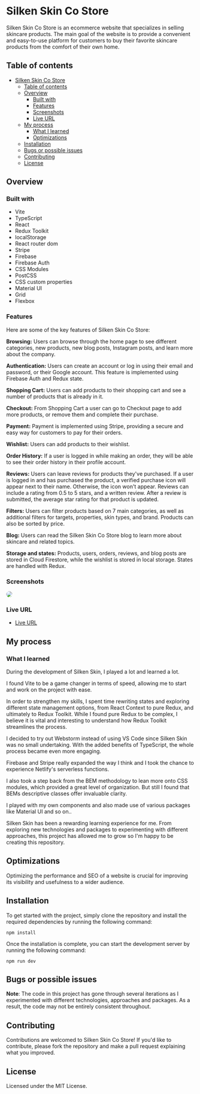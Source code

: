 # Silken Skin Co Store

Silken Skin Co Store is an ecommerce website that specializes in selling skincare products. The main goal of the website is to provide a convenient and easy-to-use platform for customers to buy their favorite skincare products from the comfort of their own home.

## Table of contents

- [Silken Skin Co Store](#silken-skin-co-store)
    - [Table of contents](#table-of-contents)
    - [Overview](#overview)
        - [Built with](#built-with)
        - [Features](#features)
        - [Screenshots](#screenshots)
        - [Live URL](#live-url)
    - [My process](#my-process)
        - [What I learned](#what-i-learned)
        - [Optimizations](#optimizations)
    - [Installation](#installation)
    - [Bugs or possible issues](#bugs-or-possible-issues)
    - [Contributing](#contributing)
    - [License](#license)

## Overview

### Built with

- Vite
- TypeScript
- React
- Redux Toolkit
- localStorage
- React router dom
- Stripe
- Firebase
- Firebase Auth
- CSS Modules
- PostCSS
- CSS custom properties
- Material UI
- Grid
- Flexbox



### Features
Here are some of the key features of Silken Skin Co Store:

**Browsing:** Users can browse through the home page to see different
categories, new products, new blog posts, Instagram posts, and learn more about the company.

**Authentication:** Users can create an account or log in using their email and
password, or their Google account. This feature is implemented using Firebase Auth and Redux state.

**Shopping Cart:** Users can add products to their shopping cart and see a 
number of products that is already in it.

**Checkout:** From Shopping Cart a user can go to Checkout page to add more 
products, or remove them and
complete their purchase.

**Payment:** Payment is implemented using Stripe, providing a secure and easy
way for customers to pay for their orders.

**Wishlist:** Users can add products to their wishlist.

**Order History:** If a user is logged in while making an order, they will be
able to see their order history in their profile account.

**Reviews:** Users can leave reviews for products they've purchased. If a user
is logged in and has purchased the product, a verified purchase icon will appear next to their name. Otherwise, the icon won't appear. Reviews can include a rating from 0.5 to 5 stars, and a written review. After a review is submitted, the average star rating for that product is updated.

**Filters:** Users can filter products based on 7 main categories, as well as
additional filters for targets, properties, skin types, and brand. Products can also be sorted by price.

**Blog:** Users can read the Silken Skin Co Store blog to learn more about
skincare and related topics.

**Storage and states:** Products, users, orders, reviews, and blog posts are
stored in Cloud Firestore, while the wishlist is stored in local storage.
States are handled with Redux.

### Screenshots

<img src="./silken-skin-ss.png" style="border-radius: 15px; max-width: 700px">

### Live URL

- [Live URL](silken-skin.netlify.app)

## My process

### What I learned

During the development of Silken Skin, I played a lot and learned a lot. 

I found Vite to be a game changer in terms of speed, allowing me to start and work on the project with ease.


In order to strengthen my skills, I spent time rewriting states and exploring different state management options, from React Context to pure Redux, and ultimately to Redux Toolkit. While I found pure Redux to be complex, I believe it is vital and interesting to understand how Redux Toolkit streamlines the process.

I decided to try out Webstorm instead of using VS Code since 
Silken 
Skin was no 
small 
undertaking. With the 
added benefits of TypeScript, the whole process became even more engaging.

Firebase and Stripe really expanded the way I think and I took the chance to 
experience Netlify's serverless functions.

I also took a step back from the BEM methodology to lean more onto CSS modules,
which provided a great level of organization. But still I found that BEMs
descriptive classes offer invaluable clarity.

I played with my own components and also made use of various packages like 
Material UI and so on..


Silken Skin has been a rewarding learning experience for me. From 
exploring new technologies and packages to experimenting with different 
approaches, this project has allowed me to grow so I'm happy to be creating 
this 
repository.


## Optimizations

Optimizing the performance and SEO of a website is crucial for improving its visibility and usefulness to a wider audience.

## Installation

To get started with the project, simply clone the repository and install the required dependencies by running the following command:

```shell
npm install
```

Once the installation is complete, you can start the development server by running the following command:

```
npm run dev
```

## Bugs or possible issues

**Note**: The code in this project has gone through several iterations as I 
experimented with different technologies, approaches and packages. As a 
result, the code may not be entirely consistent throughout.

## Contributing

Contributions are welcomed to Silken Skin Co Store! If you'd like to 
contribute, please fork the repository and make a pull request explaining what you improved.

## License

Licensed under the MIT License.